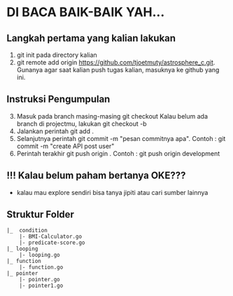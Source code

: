 # DI BACA BAIK-BAIK YAH...
## Langkah pertama yang kalian lakukan

1. git init pada directory kalian
2. git remote add origin https://github.com/tjoetmuty/astrosphere_c.git. Gunanya agar saat kalian push tugas kalian, masuknya ke github yang ini.


## Instruksi Pengumpulan

3. Masuk pada branch masing-masing git checkout <nama-branch>
   Kalau belum ada branch di projectmu, lakukan git checkout -b <nama-branch>
4. Jalankan perintah git add .
5. Selanjutnya perintah git commit -m "pesan commitnya apa". Contoh : git commit -m "create API post user"
6. Perintah terakhir git push origin <nama-branchmu>. Contoh : git push origin development

## !!! Kalau belum paham bertanya OKE???
- kalau mau explore sendiri bisa tanya jipiti atau cari sumber lainnya

## Struktur Folder
    |_  condition
        |- BMI-Calculator.go
        |- predicate-score.go
    |_ looping
        |- looping.go
    |_ function
        |- function.go
    |_ pointer
        |- pointer.go
        |- pointer1.go
